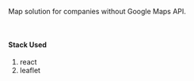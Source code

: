 <p>Map solution for companies without Google Maps API.</p>
<br>
<h4>Stack Used</h4>
<ol>
<li>react</li>
<li>leaflet</li>
</ol> 
